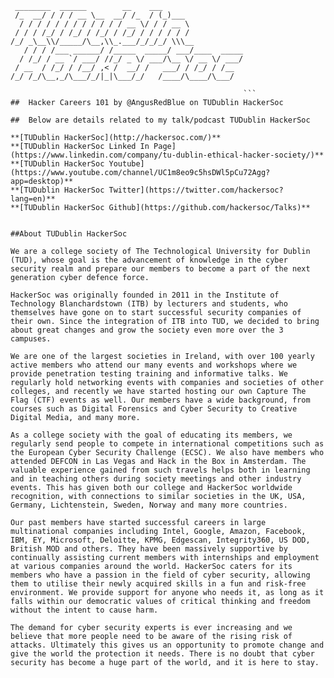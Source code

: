 ```
 ________  ______        __    ___                 
 /_  __/ / / / __ \__  __/ /_  / (_)___             
  / / / / / / / / / / / / __ \/ / / __ \            
 / / / /_/ / /_/ / /_/ / /_/ / / / / / /            
/_/ _\__\\/_____/\__,\\_.___/_/_/_/ \\\__           
   / / / /___ ______/ /_____  _____/ ___/____  _____
  / /_/ / __ `/ ___/ //_/ _ \/ ___/\__ \/ __ \/ ___/
 / __  / /_/ / /__/ ,< /  __/ /   ___/ / /_/ / /__  
/_/ /_/\__,_/\___/_/|_|\___/_/   /____/\____/\___/  
                                                    
                                                    ```
##  Hacker Careers 101 by @AngusRedBlue on TUDublin HackerSoc  

##  Below are details related to my talk/podcast TUDublin HackerSoc  

**[TUDublin HackerSoc](http://hackersoc.com/)**  
**[TUDublin HackerSoc Linked In Page](https://www.linkedin.com/company/tu-dublin-ethical-hacker-society/)**  
**[TUDublin HackerSoc Youtube](https://www.youtube.com/channel/UC1m8eo9c5hsDWl5pCu72Agg?app=desktop)**  
**[TUDublin HackerSoc Twitter](https://twitter.com/hackersoc?lang=en)**  
**[TUDublin HackerSoc Github](https://github.com/hackersoc/Talks)**  


##About TUDublin HackerSoc

We are a college society of The Technological University for Dublin (TUD), whose goal is the advancement of knowledge in the cyber security realm and prepare our members to become a part of the next generation cyber defence force.  

HackerSoc was originally founded in 2011 in the Institute of Technology Blanchardstown (ITB) by lecturers and students, who themselves have gone on to start successful security companies of their own. Since the integration of ITB into TUD, we decided to bring about great changes and grow the society even more over the 3 campuses.  

We are one of the largest societies in Ireland, with over 100 yearly active members who attend our many events and workshops where we provide penetration testing training and informative talks. We regularly hold networking events with companies and societies of other colleges, and recently we have started hosting our own Capture The Flag (CTF) events as well. Our members have a wide background, from courses such as Digital Forensics and Cyber Security to Creative Digital Media, and many more.  

As a college society with the goal of educating its members, we regularly send people to compete in international competitions such as the European Cyber Security Challenge (ECSC). We also have members who attended DEFCON in Las Vegas and Hack in the Box in Amsterdam. The valuable experience gained from such travels helps both in learning and in teaching others during society meetings and other industry events. This has given both our college and HackerSoc worldwide recognition, with connections to similar societies in the UK, USA, Germany, Lichtenstein, Sweden, Norway and many more countries.  

Our past members have started successful careers in large multinational companies including Intel, Google, Amazon, Facebook, IBM, EY, Microsoft, Deloitte, KPMG, Edgescan, Integrity360, US DOD, British MOD and others. They have been massively supportive by continually assisting current members with internships and employment at various companies around the world. HackerSoc caters for its members who have a passion in the field of cyber security, allowing them to utilise their newly acquired skills in a fun and risk-free environment. We provide support for anyone who needs it, as long as it falls within our democratic values of critical thinking and freedom without the intent to cause harm.  

The demand for cyber security experts is ever increasing and we believe that more people need to be aware of the rising risk of attacks. Ultimately this gives us an opportunity to promote change and give the world the protection it needs. There is no doubt that cyber security has become a huge part of the world, and it is here to stay.    



                                                  
